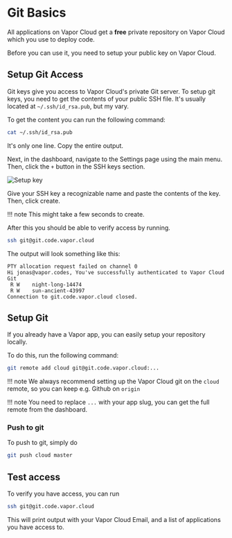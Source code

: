 # Git Basics

All applications on Vapor Cloud get a **free** private repository on Vapor Cloud which you use to deploy code. 

Before you can use it, you need to setup your public key on Vapor Cloud.

## Setup Git Access

Git keys give you access to Vapor Cloud's private Git server. To setup git keys, you need to get the contents of your public SSH file. It's usually located at `~/.ssh/id_rsa.pub`, but my vary.

To get the content you can run the following command:

```bash
cat ~/.ssh/id_rsa.pub
```

It's only one line. Copy the entire output.

Next, in the dashboard, navigate to the Settings page using the main menu. Then, click the `+` button in the SSH keys section.

![Setup key](https://cloud2-cdn.ams3.cdn.digitaloceanspaces.com/create-key.png)

Give your SSH key a recognizable name and paste the contents of the key. Then, click create.

!!! note
    This might take a few seconds to create.

After this you should be able to verify access by running.

```bash
ssh git@git.code.vapor.cloud
```

The output will look something like this:

```
PTY allocation request failed on channel 0
Hi jonas@vapor.codes, You've successfully authenticated to Vapor Cloud Git
 R W    night-long-14474
 R W    sun-ancient-43997
Connection to git.code.vapor.cloud closed.
```

## Setup Git

If you already have a Vapor app, you can easily setup your repository locally.

To do this, run the following command:

```bash
git remote add cloud git@git.code.vapor.cloud:...
```

!!! note
    We always recommend setting up the Vapor Cloud git on the `cloud` remote, so you can keep e.g. Github on `origin`

!!! note
    You need to replace `...` with your app slug, you can get the full remote from the dashboard.

### Push to git

To push to git, simply do

```bash
git push cloud master
```

## Test access

To verify you have access, you can run

```bash
ssh git@git.code.vapor.cloud
```

This will print output with your Vapor Cloud Email, and a list of applications you have access to.
